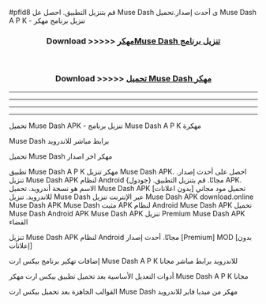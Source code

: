 #pfld8 قم بتنزيل التطبيق. احصل عل Muse Dash  ى أحدث إصدار.تحميل Muse Dash  A P K - تنزيل برنامج مهكر



<div align="center">
<h3>Download >>>>> <a href="https://ar-sites.web.app/?ar= Muse Dash ">مهكرMuse Dash  تنزيل برنامج</a></h3><br>

<h3>Download >>>>> <a href="https://ar-sites.web.app/?ar= Muse Dash ">تحميل Muse Dash  مهكر</a></h3>
</div>


----------------------------------------------------------

----------------------------------------------------------

----------------------------------------------------------

----------------------------------------------------------


تحميل Muse Dash  APK - تنزيل برنامج Muse Dash  A P K مهكرة

Muse Dash  برابط مباشر للاندرويد

تحميل Muse Dash  مهكر اخر اصدار

تطبيق Muse Dash  A P K مهكر
تنزيل Muse Dash  APK. احصل على أحدث إصدار.
تنزيل Muse Dash  APK لنظام Android مجانًا.
قم بتنزيل التطبيق. {جودول} APK. الاسم هو نسخة أندرويد.
تحميل Muse Dash  APK [بدون اعلانات]
تحميل مود مجاني للاندرويد.
تنزيل Muse Dash  عبر الإنترنت
تنزيل Muse Dash  APK
download.online Muse Dash  APK
Muse Dash  مثبت APK لنظام Android
Muse Dash  APK
تحميل Muse Dash  Android APK
Muse Dash  APK تنزيل Premium
Muse Dash  APK الفضاء

تنزيل Muse Dash  APK لنظام Android مجانًا. أحدث إصدار [Premium] MOD [بدون إعلانات]

إضافات تهكير برنامج بيكس ارت Muse Dash  A P K للاندرويد برابط مباشر مجانا

أدوات التعديل الأساسية بعد تحميل تطبيق بيكس ارت مهكر Muse Dash  A P K مجانا

القوالب الجاهزة بعد تحميل بيكس ارت Muse Dash  مهكر من ميديا فاير للاندرويد



